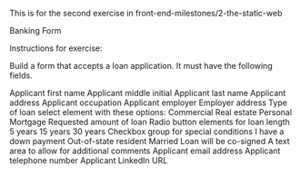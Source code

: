 This is for the second exercise in front-end-milestones/2-the-static-web

Banking Form



Instructions for exercise:

Build a form that accepts a loan application. It must have the following fields.

Applicant first name
Applicant middle initial
Applicant last name
Applicant address
Applicant occupation
Applicant employer
Employer address
Type of loan select element with these options:
Commercial
Real estate
Personal
Mortgage
Requested amount of loan
Radio button elements for loan length
5 years
15 years
30 years
Checkbox group for special conditions
I have a down payment
Out-of-state resident
Married
Loan will be co-signed
A text area to allow for additional comments
Applicant email address
Applicant telephone number
Applicant LinkedIn URL
